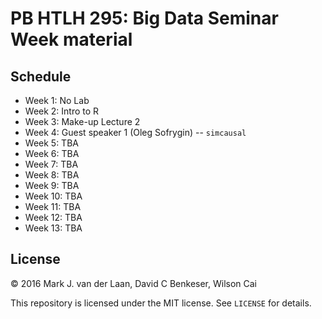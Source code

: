 # PB HTLH 295: Big Data Seminar Week material

## Schedule

- Week 1: No Lab
- Week 2: Intro to R
- Week 3: Make-up Lecture 2
- Week 4: Guest speaker 1 (Oleg Sofrygin) -- `simcausal`
- Week 5: TBA
- Week 6: TBA
- Week 7: TBA
- Week 8: TBA
- Week 9: TBA
- Week 10: TBA
- Week 11: TBA
- Week 12: TBA
- Week 13: TBA


## License

&copy; 2016 Mark J. van der Laan, David C Benkeser, Wilson Cai

This repository is licensed under the MIT license. See `LICENSE` for details.


